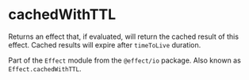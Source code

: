 # cachedWithTTL

Returns an effect that, if evaluated, will return the cached result of this
effect. Cached results will expire after `timeToLive` duration.

Part of the `Effect` module from the `@effect/io` package. Also known as `Effect.cachedWithTTL`.
